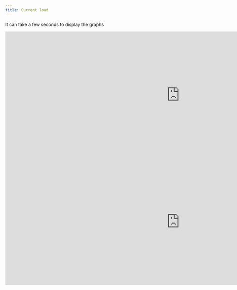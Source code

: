 ```yaml
---
title: Current load
---
```


<p class="text-center">It can take a few seconds to display the graphs</p>

<div class="d-flex justify-content-center m-0">
    <iframe src="https://usegalaxy.be/grafana/d-solo/000000005/galaxy?orgId=1&from=1715669252892&to=1715680052892&panelId=54" width="1100" height="400" frameborder="0" class="rounded-top"></iframe>
</div>
<div  class="d-flex justify-content-center m-0">
    <iframe src="https://usegalaxy.be/grafana/d-solo/000000005/galaxy?orgId=1&from=1715669371210&to=1715680171211&panelId=5" width="1100" height="400" frameborder="0" class="rounded-bottom"></iframe>
</div>

